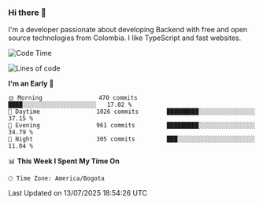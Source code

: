 ### Hi there 👋

I'm a developer passionate about developing Backend with free and open source technologies from Colombia. I like TypeScript and fast websites.

<!--START_SECTION:waka-->
![Code Time](http://img.shields.io/badge/Code%20Time-5%2C629%20hrs%2028%20mins-blue)

![Lines of code](https://img.shields.io/badge/From%20Hello%20World%20I%27ve%20Written-5.4%20million%20lines%20of%20code-blue)

**I'm an Early 🐤** 

```text
🌞 Morning                470 commits         ████░░░░░░░░░░░░░░░░░░░░░   17.02 % 
🌆 Daytime                1026 commits        █████████░░░░░░░░░░░░░░░░   37.15 % 
🌃 Evening                961 commits         █████████░░░░░░░░░░░░░░░░   34.79 % 
🌙 Night                  305 commits         ███░░░░░░░░░░░░░░░░░░░░░░   11.04 % 
```


📊 **This Week I Spent My Time On** 

```text
🕑︎ Time Zone: America/Bogota
```


 Last Updated on 13/07/2025 18:54:26 UTC
<!--END_SECTION:waka-->
